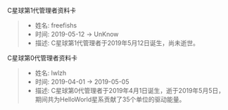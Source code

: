 C星球第1代管理者资料卡
> - 姓名: freefishs
> - 时间: 2019-05-12 -> UnKnow
> - 描述: C星球第1代管理者于2019年5月12日诞生，尚未逝世。

C星球第0代管理者资料卡
> - 姓名: lwlzh
> - 时间: 2019-04-01 -> 2019-05-05
> - 描述: C星球第0代管理者于2019年4月1日诞生，逝于2019年5月5日，期间共为HelloWorld星系贡献了35个单位的驱动能量。
